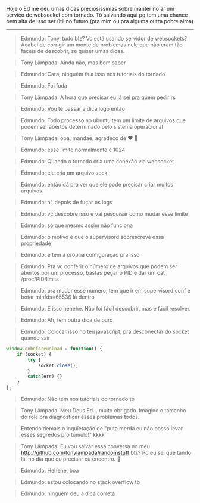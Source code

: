 Hoje o Ed me deu umas dicas preciosíssimas sobre manter no ar um serviço de websocket com tornado.
Tô salvando aqui pq tem uma chance bem alta de isso ser útil no futuro (pra mim ou pra alguma outra pobre alma)

----------------------

> Edmundo: Tony, tudo blz? Vc está usando servidor de websockets? Acabei de corrigir um monte de problemas nele que não eram tão fáceis de descobrir, se quiser umas dicas.

> Tony Lâmpada: Ainda não, mas bom saber

> Edmundo: Cara, ninguém fala isso nos tutoriais do tornado

> Edmundo: Foi foda

> Tony Lâmpada: A hora que precisar eu já sei pra quem pedir rs

> Edmundo: Vou te passar a dica logo então

> Edmundo: Todo processo no ubuntu tem um limite de arquivos que podem ser abertos determinado pelo sistema operacional

> Tony Lâmpada: opa, mandae, agradeço de ❤ 🙂

> Edmundo: esse limite normalmente é 1024

> Edmundo: Quando o tornado cria uma conexão via websocket

> Edmundo: ele cria um arquivo sock

> Edmundo: então dá pra ver que ele pode precisar criar muitos arquivos

> Edmundo: aí, depois de fuçar os logs

> Edmundo: vc descobre isso e vai pesquisar como mudar esse limite

> Edmundo: só que mesmo assim não funciona

> Edmundo: o motivo é que o supervisord sobrescreve essa propriedade

> Edmundo: e tem a própria configuração pra isso

> Edmundo: Pra vc conferir o número de arquivos que podem ser abertos por um processo, bastas pegar o PID e dar um cat /proc/PID/limits

> Edmundo: pra mudar esse número, tem que ir em supervisord.conf e botar minfds=65536 lá dentro

> Edmundo: É isso hehehe. Não foi fácil descobrir, mas é fácil resolver.

> Edmundo: Ah, tem outra dica de ouro

> Edmundo: Colocar isso no teu javascript, pra desconectar do socket quando sair

```javascript
window.onbeforeunload = function() {
    if (socket) {
        try {
            socket.close();
        }
        catch(err) {}
    }
};
```

> Edmundo: Não tem nos tutoriais do tornado tb

> Tony Lâmpada: Meu Deus Ed... muito obrigado. Imagino o tamanho do rolê pra diagnosticar esses problemas todos. 

> Entendo demais o inquietação de "puta merda eu não posso levar esses segredos pro túmulo!" kkkk

> Tony Lâmpada: Eu vou salvar essa conversa no meu http://github.com/tonylampada/randomstuff blz? Pq eu sei que tando lá, no dia que eu precisar eu encontro. 🙂

> Edmundo: Hehehe, boa

> Edmundo: estou colocando no stack overflow tb

> Edmundo: ninguém deu a dica correta
